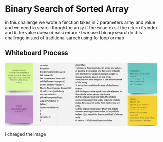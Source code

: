 # Binary Search of Sorted Array
in this challenge we wrote a function takes in 2 parameters array and value and we need to search throgh the array if the value exisit the return its index and if the value doesnot exist return -1 
we used binary search in this challenge inisted of traditional sarech using for loop or map 

## Whiteboard Process
![Whiteboard Process](./array-binary-search.JPG)

i changed the image 
